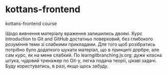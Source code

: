 # kottans-frontend
kottans-frontend course

Щодо вивчення матеріалу враження залишились двоякі. Курс Introduction to Git and GitHub достатньо поверховий, без глибокого розуміння теми зі слабкими прикладами. Для того щоб розібратись потрібно було додаткого шукати матеріал, що в принципі дорбре, але сам курс, як на мене слабкий. 
По learngitbranching.js.org: дуже класна штука, чудовий тренажер по Git-у, легка подача теорії, цікаві задачі. Буду користуватись, в разі, якщо щось забуду.
